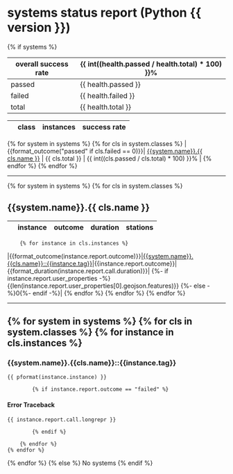 # systems status report (Python {{ version }})
{% if systems %}

| overall success rate | {{ int((health.passed / health.total) * 100) }}% |
|-|-|
| passed | {{ health.passed }} |
| failed | {{ health.failed }} |
| total  | {{ health.total }} |

| | class    | instances | success rate |
|-|----------|-----------|--------------|
{% for system in systems %}
    {% for cls in system.classes %}
|{{format_outcome("passed" if cls.failed == 0)}}| [{{system.name}}.{{ cls.name }}](#user-content-cls-{{cls.name|lower}}-{{version}}) | {{ cls.total }} | {{ int((cls.passed / cls.total) * 100) }}% |
    {% endfor %}
{% endfor %}

---

{% for system in systems %}
    {% for cls in system.classes %}
## <a name="user-content-cls-{{cls.name|lower}}-{{version}}">{{system.name}}.{{ cls.name }}</a>

| | instance | outcome | duration | stations |
|-|----------|---------|----------|----------|
        {% for instance in cls.instances %}
|{{format_outcome(instance.report.outcome)}}|[{{system.name}}.{{cls.name}}::{{instance.tag}}](#user-content-tag-{{instance.tag|lower}}-{{version}})|{{instance.report.outcome}}|{{format_duration(instance.report.call.duration)}}|
{%- if instance.report.user_properties -%}
{{len(instance.report.user_properties[0].geojson.features)}}
{%- else -%}0{%- endif -%}|
        {% endfor %}
    {% endfor %}
{% endfor %}

---

{% for system in systems %}
    {% for cls in system.classes %}
        {% for instance in cls.instances %}
---
### <a name="user-content-tag-{{instance.tag|lower}}-{{version}}">{{system.name}}.{{cls.name}}::{{instance.tag}}</a>

```
{{ pformat(instance.instance) }}
```

            {% if instance.report.outcome == "failed" %}
#### Error Traceback

```
{{ instance.report.call.longrepr }}
```
            {% endif %}

        {% endfor %}
    {% endfor %}
{% endfor %}
{% else %}
No systems
{% endif %}
